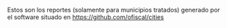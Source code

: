 Estos son los reportes (solamente para municipios tratados) generado por el software situado en https://github.com/ofiscal/cities
